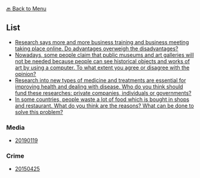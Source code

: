 [🔙 Back to Menu](../../README.md)

## List
- [Research says more and more business training and business meeting taking place online. Do advantages overweigh the disadvantages?](./online_meeting_and_training.md)
- [Nowadays, some people claim that public museums and art galleries will not be needed because people can see historical objects and works of art by using a computer. To what extent you agree or disagree with the opinion?](./museums_galleries_internet.md)
- [Research into new types of medicine and treatments are essential for improving health and dealing with disease. Who do you think should fund these researches: private companies, individuals or governments?](./medicine_treatments_funding.md)
- [In some countries, people waste a lot of food which is bought in shops and restaurant. What do you think are the reasons? What can be done to solve this problem?](./solve_food_wasting.md)

### Media
- [20190119](./media/20190119.md)

### Crime
- [20150425](./crime/20150425.md)